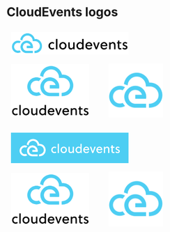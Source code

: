 # CloudEvents logos


<img src="https://github.com/cncf/artwork/blob/master/cloudevents/horizontal/color/cloudevents-horizontal-color.png" width="270" style="display:inline;vertical-align:middle;padding:2%">      &nbsp;  &nbsp;  &nbsp; <img src="https://github.com/cncf/artwork/blob/master/cloudevents/stacked/color/cloudevents-stacked-color.png" width="180" style="display:inline;vertical-align:middle;padding:2%">&nbsp;  &nbsp;  &nbsp; <img src="https://github.com/cncf/artwork/blob/master/cloudevents/icon/color/cloudevents-icon-color.png" width="125" style="display:inline;vertical-align:middle;padding:2%">

<img src="https://github.com/cncf/artwork/blob/master/cloudevents/horizontal/color/cloudevents-horizontal-color-reversed.png" width="270" style="display:inline;vertical-align:middle;padding:2%">      &nbsp;  &nbsp;  &nbsp; <img src="https://github.com/cncf/artwork/blob/master/cloudevents/stacked/color/cloudevents-stacked-color.png" width="180" style="display:inline;vertical-align:middle;padding:2%">&nbsp;  &nbsp;  &nbsp; <img src="https://github.com/cncf/artwork/blob/master/cloudevents/icon/color/cloudevents-icon-color.png" width="125" style="display:inline;vertical-align:middle;padding:2%">